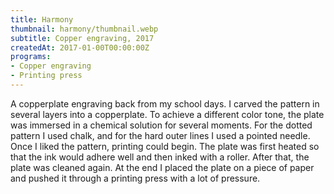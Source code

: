```yaml
---
title: Harmony
thumbnail: harmony/thumbnail.webp
subtitle: Copper engraving, 2017
createdAt: 2017-01-00T00:00:00Z
programs:
- Copper engraving
- Printing press
---
```


A copperplate engraving back from my school days.
I carved the pattern in several layers into a copperplate.
To achieve a different color tone, the plate was immersed in a chemical solution for several moments.
For the dotted pattern I used chalk, and for the hard outer lines I used a pointed needle.
Once I liked the pattern, printing could begin.
The plate was first heated so that the ink would adhere well and then inked with a roller.
After that, the plate was cleaned again.
At the end I placed the plate on a piece of paper and pushed it through a printing press with a lot of pressure.

<asset-image src="harmony/blue_red.webp" alt="Harmony"></asset-image>

